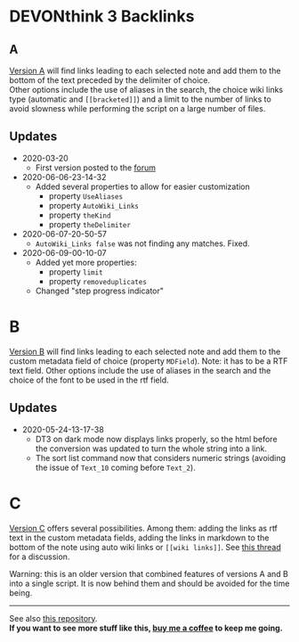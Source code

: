 # DEVONthink 3 Backlinks  
  
## A  
[Version A](Retrieve_Backlinks_A.md) will find links leading to each selected note and add them to the bottom of the text preceded by the delimiter of choice.   
Other options include the use of aliases in the search, the choice wiki links type (automatic and `[[bracketed]]`) and a limit to the number of links to avoid slowness while performing the script on a large number of files. 
  
## Updates  
- 2020-03-20  
    - First version posted to the [forum](https://discourse.devontechnologies.com/t/return-links-back-links)  
- 2020-06-06-23-14-32  
    - Added several properties to allow for easier customization  
        - property `UseAliases`  
        - property `AutoWiki_Links`  
        - property `theKind`  
        - property `theDelimiter`  
- 2020-06-07-20-50-57  
    - `AutoWiki_Links false` was not finding any matches. Fixed.  
- 2020-06-09-00-10-07  
    - Added yet more properties:  
        - property `limit`  
        - property `removeduplicates`  
    - Changed "step progress indicator"  
  
  
# B  

[Version B](Retrieve_Backlinks_B.md) will find links leading to each selected note and add them to the custom metadata field of choice (property `MDField`). Note: it has to be a RTF text field.
Other options include the use of aliases in the search and the choice of the font to be used in the rtf field.

## Updates
- 2020-05-24-13-17-38 
    - DT3 on dark mode now displays links properly, so the html before the conversion was updated to turn the whole string into a link. 
    - The sort list command now that considers numeric strings (avoiding the issue of `Text_10` coming before `Text_2`).

# C

[Version C](Retrieve_Backlinks_C.md) offers several possibilities. Among them: adding the links as rtf text in the custom metadata fields, adding the links in markdown to the bottom of the note using auto wiki links or `[[wiki links]]`. See [this thread](https://discourse.devontechnologies.com/t/return-links-back-links) for a discussion.

Warning: this is an older version that combined features of versions A and B into a single script. It is now behind them and should be avoided for the time being.


---

See also [this repository](https://github.com/bcdavasconcelos/DEVONthink-3).   
**If you want to see more stuff like this, [buy me a coffee](https://www.buymeacoffee.com/bcdavasconcelos) to keep me going.**